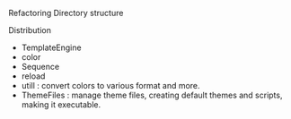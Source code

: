 Refactoring Directory structure

Distribution

- TemplateEngine
- color
- Sequence
- reload
- utill : convert colors to various format and more.
- ThemeFiles : manage theme files, creating default themes and scripts, making it executable.
